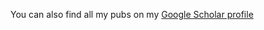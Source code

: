 You can also find all my pubs on my [Google Scholar profile](https://scholar.google.com/citations?hl=en&user=ZOf_esUAAAAJ)
